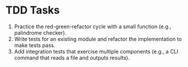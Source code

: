 # TDD Tasks

1. Practice the red-green-refactor cycle with a small function (e.g., palindrome checker).
2. Write tests for an existing module and refactor the implementation to make tests pass.
3. Add integration tests that exercise multiple components (e.g., a CLI command that reads a file and outputs results).

